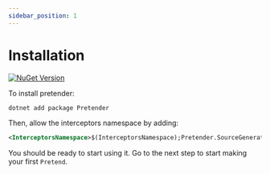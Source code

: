 ```yaml
---
sidebar_position: 1
---
```


# Installation

[![NuGet Version](https://img.shields.io/nuget/vpre/Pretender)](https://nuget.org)

To install pretender:

```bash
dotnet add package Pretender
```

Then, allow the interceptors namespace by adding:

```xml
<InterceptorsNamespace>$(InterceptorsNamespace);Pretender.SourceGeneration</InterceptorsNamespace>
```

You should be ready to start using it. Go to the next step to start making your first `Pretend`.